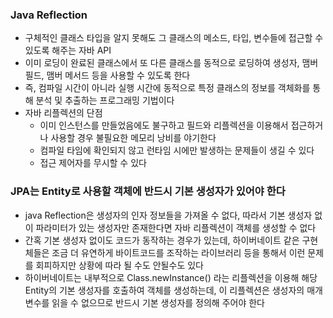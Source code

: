 ### Java Reflection

- 구체적인 클래스 타입을 알지 못해도 그 클래스의 메소드, 타입, 변수들에 접근할 수 있도록 해주는 자바 API
- 이미 로딩이 완료된 클래스에서 또 다른 클래스를 동적으로 로딩하여 생성자, 맴버 필드, 맴버 메서드 등을 사용할 수 있도록 한다
- 즉, 컴파일 시간이 아니라 실행 시간에 동적으로 특정 클래스의 정보를 객체화를 통해 분석 및 추출하는 프로그래밍 기법이다
- 자바 리플렉션의 단점
  - 이미 인스턴스를 만들었음에도 불구하고 필드와 리플렉션을 이용해서 접근하거나 사용할 경우 불필요한 메모리 낭비를 야기한다
  - 컴파일 타임에 확인되지 않고 런타임 시에만 발생하는 문제들이 생길 수 있다
  - 접근 제어자를 무시할 수 있다

### JPA는 Entity로 사용할 객체에 반드시 기본 생성자가 있어야 한다

- java Reflection은 생성자의 인자 정보들을 가져올 수 없다, 따라서 기본 생성자 없이 파라미터가 있는 생성자만 존재한다면 자바 리플렉션이 객체를 생성할 수 없다
- 간혹 기본 생성자 없이도 코드가 동작하는 경우가 있는데, 하이버네이트 같은 구현체들은 조금 더 유연하게 바이트코드를 조작하는 라이브러리 등을 통해서 이런 문제를 회피하지만 상황에 따라 될 수도 안될수도 있다
- 하이버네이트는 내부적으로 Class.newInstance() 라는 리플렉션을 이용해 해당 Entity의 기본 생성자를 호출하여 객체를 생성하는데, 이 리플렉션은 생성자의 매개변수를 읽을 수 없으므로 반드시 기본 생성자를 정의해 주어야 한다

